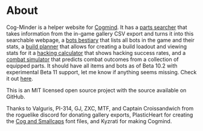 # About
Cog-Minder is a helper website for [Cogmind](https://www.youtube.com/watch?v=x31tDT-4fQw). It has a [parts searcher](https://www.youtube.com/watch?v=x31tDT-4fQw) that takes information from the in-game gallery CSV export and turns it into this searchable webpage, a [bots bestiary](https://www.youtube.com/watch?v=x31tDT-4fQw) that lists all bots in the game and their stats, a [build planner](https://noemica.github.io/cog-minder/bots.html) that allows for creating a build loadout and viewing stats for it a [hacking calculator](https://www.youtube.com/watch?v=x31tDT-4fQw) that shows hacking success rates, and a [combat simulator](https://www.youtube.com/watch?v=x31tDT-4fQw) that predicts combat outcomes from a collection of equipped parts. It should have all items and bots as of Beta 10.2 with experimental Beta 11 support, let me know if anything seems missing. Check it out [here](https://www.youtube.com/watch?v=x31tDT-4fQw).

This is an MIT licensed open source project with the source available on GitHub.

Thanks to Valguris, PI-314, GJ, ZXC, MTF, and Captain Croissandwich from the roguelike discord for donating gallery exports, PlasticHeart for creating the [Cog and Smallcaps](https://www.youtube.com/watch?v=x31tDT-4fQw) font files, and Kyzrati for making Cogmind.
